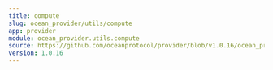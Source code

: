 ```yaml
---
title: compute
slug: ocean_provider/utils/compute
app: provider
module: ocean_provider.utils.compute
source: https://github.com/oceanprotocol/provider/blob/v1.0.16/ocean_provider/utils/compute.py
version: 1.0.16
---
```

